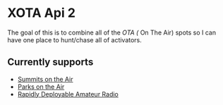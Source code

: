 # XOTA Api 2
The goal of this is to combine all of the *OTA (* On The Air) spots so I can have one place to hunt/chase all of activators.
## Currently supports
- [Summits on the Air](https://www.sotadata.org.uk/en/) 
- [Parks on the Air](https://pota.app)
- [Rapidly Deployable Amateur Radio](https://www.radarops.co.za/radarsport/RaDAR_Sport.html)
